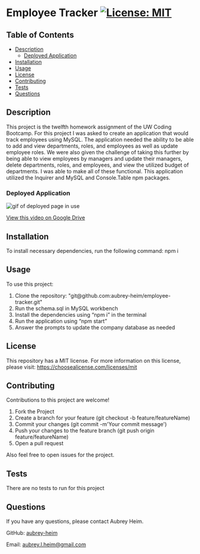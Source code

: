 # Employee Tracker [![License: MIT](https://img.shields.io/badge/License-MIT-yellow.svg)](https://opensource.org/licenses/MIT)

## Table of Contents
* [Description](#description)
    * [Deployed Application](#deployed-application)
* [Installation](#installation)
* [Usage](#usage)
* [License](#license)
* [Contributing](#contributing)
* [Tests](#tests)
* [Questions](#questions)
    
## Description
This project is the twelfth homework assignment of the UW Coding Bootcamp. For this project I was asked to create an application that would track employees using MySQL. The application needed the ability to be able to add and view departments, roles, and employees as well as update employee roles. We were also given the challenge of taking this further by being able to view employees by managers and update their managers, delete departments, roles, and employees, and view the utilized budget of departments. I was able to make all of these functional. This application utilized the Inquirer and MySQL and Console.Table npm packages.

### Deployed Application
<img src="deployed.gif" alt="gif of deployed page in use">

[View this video on Google Drive](https://drive.google.com/file/d/1mOiRJwkBGZSegMi-PFcsChkJawuz-cvD/view)

## Installation
To install necessary dependencies, run the following command: npm i

## Usage
To use this project: 
<ol>
<li>Clone the repository: "git@github.com:aubrey-heim/employee-tracker.git"</li>
<li>Run the schema.sql in MySQL workbench</li>
<li>Install the dependencies using “npm i” in the terminal</li>
<li>Run the application using “npm start”</li>
<li>Answer the prompts to update the company database as needed</li>
</ol>

## License
This repository has a MIT license. For more information on this license, please visit: https://choosealicense.com/licenses/mit    

## Contributing
Contributions to this project are welcome!
<ol>
    <li>Fork the Project</li>
    <li>Create a branch for your feature (git checkout -b feature/featureName)</li>
    <li>Commit your changes (git commit -m'Your commit message')</li>
    <li>Push your changes to the feature branch (git push origin feature/featureName)</li>
    <li>Open a pull request</li>
</ol>

Also feel free to open issues for the project.

## Tests
There are no tests to run for this project

## Questions
If you have any questions, please contact Aubrey Heim.

GitHub: [aubrey-heim](https://github.com/aubrey-heim)

Email: [aubrey.l.heim@gmail.com](mailto:aubrey.l.heim@gmail.com)

